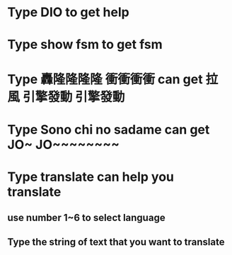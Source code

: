 # Type DIO to get help
# Type show fsm to get fsm
# Type 轟隆隆隆隆 衝衝衝衝 can get 拉風 引擎發動 引擎發動
# Type Sono chi no sadame can get JO~ JO~~~~~~~~
# Type translate can help you translate
## use number 1~6 to select language
## Type the string of text that you want to translate
